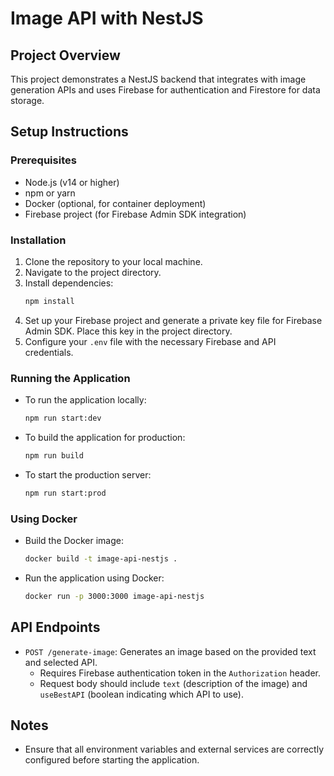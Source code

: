 # Image API with NestJS

## Project Overview
This project demonstrates a NestJS backend that integrates with image generation APIs and uses Firebase for authentication and Firestore for data storage.

## Setup Instructions

### Prerequisites
- Node.js (v14 or higher)
- npm or yarn
- Docker (optional, for container deployment)
- Firebase project (for Firebase Admin SDK integration)

### Installation
1. Clone the repository to your local machine.
2. Navigate to the project directory.
3. Install dependencies:
   ```bash
   npm install
   ```
4. Set up your Firebase project and generate a private key file for Firebase Admin SDK. Place this key in the project directory.
5. Configure your `.env` file with the necessary Firebase and API credentials.

### Running the Application
- To run the application locally:
  ```bash
  npm run start:dev
  ```
- To build the application for production:
  ```bash
  npm run build
  ```
- To start the production server:
  ```bash
  npm run start:prod
  ```

### Using Docker
- Build the Docker image:
  ```bash
  docker build -t image-api-nestjs .
  ```
- Run the application using Docker:
  ```bash
  docker run -p 3000:3000 image-api-nestjs
  ```

## API Endpoints
- `POST /generate-image`: Generates an image based on the provided text and selected API.
  - Requires Firebase authentication token in the `Authorization` header.
  - Request body should include `text` (description of the image) and `useBestAPI` (boolean indicating which API to use).

## Notes
- Ensure that all environment variables and external services are correctly configured before starting the application.